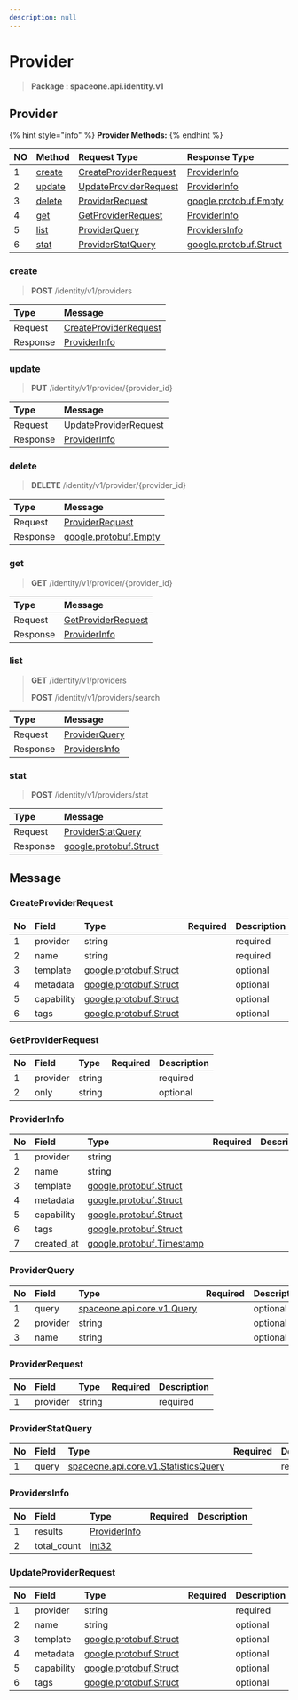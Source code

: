 ```yaml
---
description: null
---
```


# Provider

> **Package : spaceone.api.identity.v1**

## Provider

{% hint style="info" %}
**Provider Methods:**
{% endhint %}

| NO | Method | Request Type | Response Type | Description |
| :--- | :--- | :--- | :--- | :--- |
| 1 | [create](provider.md#create) | [CreateProviderRequest](provider.md#createproviderrequest) | [ProviderInfo](provider.md#providerinfo) |  |
| 2 | [update](provider.md#update) | [UpdateProviderRequest](provider.md#updateproviderrequest) | [ProviderInfo](provider.md#providerinfo) |  |
| 3 | [delete](provider.md#delete) | [ProviderRequest](provider.md#providerrequest) | [google.protobuf.Empty](https://github.com/protocolbuffers/protobuf/blob/master/src/google/protobuf/empty.proto) |  |
| 4 | [get](provider.md#get) | [GetProviderRequest](provider.md#getproviderrequest) | [ProviderInfo](provider.md#providerinfo) |  |
| 5 | [list](provider.md#list) | [ProviderQuery](provider.md#providerquery) | [ProvidersInfo](provider.md#providersinfo) |  |
| 6 | [stat](provider.md#stat) | [ProviderStatQuery](provider.md#providerstatquery) | [google.protobuf.Struct](https://github.com/protocolbuffers/protobuf/blob/master/src/google/protobuf/struct.proto) |  |

### create

> **POST** /identity/v1/providers

| Type | Message |
| :--- | :--- |
| Request | [CreateProviderRequest](provider.md#createproviderrequest) |
| Response | [ProviderInfo](provider.md#providerinfo) |

### update

> **PUT** /identity/v1/provider/{provider\_id}

| Type | Message |
| :--- | :--- |
| Request | [UpdateProviderRequest](provider.md#updateproviderrequest) |
| Response | [ProviderInfo](provider.md#providerinfo) |

### delete

> **DELETE** /identity/v1/provider/{provider\_id}

| Type | Message |
| :--- | :--- |
| Request | [ProviderRequest](provider.md#providerrequest) |
| Response | [google.protobuf.Empty](https://github.com/protocolbuffers/protobuf/blob/master/src/google/protobuf/empty.proto) |

### get

> **GET** /identity/v1/provider/{provider\_id}

| Type | Message |
| :--- | :--- |
| Request | [GetProviderRequest](provider.md#getproviderrequest) |
| Response | [ProviderInfo](provider.md#providerinfo) |

### list

> **GET** /identity/v1/providers
>
> **POST** /identity/v1/providers/search

| Type | Message |
| :--- | :--- |
| Request | [ProviderQuery](provider.md#providerquery) |
| Response | [ProvidersInfo](provider.md#providersinfo) |

### stat

> **POST** /identity/v1/providers/stat

| Type | Message |
| :--- | :--- |
| Request | [ProviderStatQuery](provider.md#providerstatquery) |
| Response | [google.protobuf.Struct](https://github.com/protocolbuffers/protobuf/blob/master/src/google/protobuf/struct.proto) |

## Message

### CreateProviderRequest

| No | Field | Type | Required | Description |
| :--- | :--- | :--- | :--- | :--- |
| 1 | provider | string |  | required |
| 2 | name | string |  | required |
| 3 | template | [google.protobuf.Struct](https://github.com/protocolbuffers/protobuf/blob/master/src/google/protobuf/struct.proto) |  | optional |
| 4 | metadata | [google.protobuf.Struct](https://github.com/protocolbuffers/protobuf/blob/master/src/google/protobuf/struct.proto) |  | optional |
| 5 | capability | [google.protobuf.Struct](https://github.com/protocolbuffers/protobuf/blob/master/src/google/protobuf/struct.proto) |  | optional |
| 6 | tags | [google.protobuf.Struct](https://github.com/protocolbuffers/protobuf/blob/master/src/google/protobuf/struct.proto) |  | optional |

### GetProviderRequest

| No | Field | Type | Required | Description |
| :--- | :--- | :--- | :--- | :--- |
| 1 | provider | string |  | required |
| 2 | only | string |  | optional |

### ProviderInfo

| No | Field | Type | Required | Description |
| :--- | :--- | :--- | :--- | :--- |
| 1 | provider | string |  |  |
| 2 | name | string |  |  |
| 3 | template | [google.protobuf.Struct](https://github.com/protocolbuffers/protobuf/blob/master/src/google/protobuf/struct.proto) |  |  |
| 4 | metadata | [google.protobuf.Struct](https://github.com/protocolbuffers/protobuf/blob/master/src/google/protobuf/struct.proto) |  |  |
| 5 | capability | [google.protobuf.Struct](https://github.com/protocolbuffers/protobuf/blob/master/src/google/protobuf/struct.proto) |  |  |
| 6 | tags | [google.protobuf.Struct](https://github.com/protocolbuffers/protobuf/blob/master/src/google/protobuf/struct.proto) |  |  |
| 7 | created\_at | [google.protobuf.Timestamp](https://github.com/protocolbuffers/protobuf/blob/master/src/google/protobuf/timestamp.proto) |  |  |

### ProviderQuery

| No | Field | Type | Required | Description |
| :--- | :--- | :--- | :--- | :--- |
| 1 | query | [spaceone.api.core.v1.Query](https://spaceone-dev.gitbook.io/api-reference/common-v1/search-query) |  | optional |
| 2 | provider | string |  | optional |
| 3 | name | string |  | optional |

### ProviderRequest

| No | Field | Type | Required | Description |
| :--- | :--- | :--- | :--- | :--- |
| 1 | provider | string |  | required |

### ProviderStatQuery

| No | Field | Type | Required | Description |
| :--- | :--- | :--- | :--- | :--- |
| 1 | query | [spaceone.api.core.v1.StatisticsQuery](https://spaceone-dev.gitbook.io/api-reference/common-v1/statistics-query) |  | required |

### ProvidersInfo

| No | Field | Type | Required | Description |
| :--- | :--- | :--- | :--- | :--- |
| 1 | results | [ProviderInfo](provider.md#providerinfo) |  |  |
| 2 | total\_count | [int32](https://github.com/protocolbuffers/protobuf/blob/master/src/google/protobuf/type.proto) |  |  |

### UpdateProviderRequest

| No | Field | Type | Required | Description |
| :--- | :--- | :--- | :--- | :--- |
| 1 | provider | string |  | required |
| 2 | name | string |  | optional |
| 3 | template | [google.protobuf.Struct](https://github.com/protocolbuffers/protobuf/blob/master/src/google/protobuf/struct.proto) |  | optional |
| 4 | metadata | [google.protobuf.Struct](https://github.com/protocolbuffers/protobuf/blob/master/src/google/protobuf/struct.proto) |  | optional |
| 5 | capability | [google.protobuf.Struct](https://github.com/protocolbuffers/protobuf/blob/master/src/google/protobuf/struct.proto) |  | optional |
| 6 | tags | [google.protobuf.Struct](https://github.com/protocolbuffers/protobuf/blob/master/src/google/protobuf/struct.proto) |  | optional |

